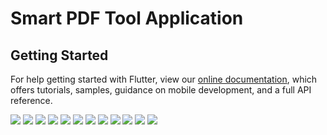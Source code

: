 # Smart PDF Tool Application

## Getting Started

For help getting started with Flutter, view our
[online documentation](https://flutter.dev/docs), which offers tutorials,
samples, guidance on mobile development, and a full API reference.

![](images/Minor-project-Report-04.jpg)
![](images/Minor-project-Report-05.jpg)
![](images/Minor-project-Report-06.jpg)
![](images/Minor-project-Report-07.jpg)
![](images/Minor-project-Report-08.jpg)
![](images/Minor-project-Report-09.jpg)
![](images/Minor-project-Report-10.jpg)
![](images/Minor-project-Report-11.jpg)
![](images/Minor-project-Report-12.jpg)
![](images/Minor-project-Report-13.jpg)
![](images/Minor-project-Report-14.jpg)
![](images/Minor-project-Report-15.jpg)
